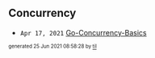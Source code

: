 ## Concurrency


* <code>Apr 17, 2021</code> [Go-Concurrency-Basics](2021-04-17T09-07-11-go-concurrency-basics.md)

<sup><sub>generated 25 Jun 2021 08:58:28 by <a href='https://github.com/senorprogrammer/til'>til</a></sub></sup>
